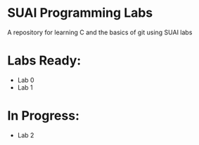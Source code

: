 # SUAI Programming Labs

A repository for learning C and the basics of git using SUAI labs

# Labs Ready:

* Lab 0
* Lab 1

# In Progress:

* Lab 2
